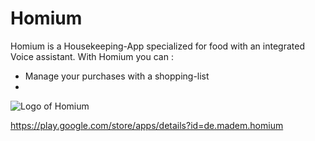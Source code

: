# Homium
Homium is a Housekeeping-App specialized for food with an integrated Voice assistant. With Homium you can :
- Manage your purchases with a shopping-list
- 

![Logo of Homium](https://play-lh.googleusercontent.com/znWdrHL5LpMcy-NwwbhQsnDeuK5FxJLl1J17atxnOzXa-hN6vGcZATeLH7jAPnwjzA=s180)

https://play.google.com/store/apps/details?id=de.madem.homium
